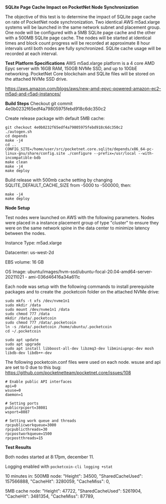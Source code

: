 **SQLite Page Cache Impact on PocketNet Node Synchronization**

The objective of this test is to determine the impact of SQLite page cache on rate of PocketNet node synchronization.  Two identical AWS m5ad.xlarge systems will be launched in the same network subnet and placement group.  One node will be configured with a 5MB SQLite page cache and the other with a 500MB SQLite page cache.  The nodes will be started at identical times and block count progress will be recorded at approximate 8 hour intervals until both nodes are fully synchronized.  SQLite cache usage will be recorded at each interval.

**Test Platform Specifications**
AWS m5ad.xlarge platform is a 4 core AMD Epyc server with 16GB RAM, 150GB NVMe SSD, and up to 10GbE networking.  PocketNet Core blockchain and SQLite files will be stored on the attached NVMe SSD drive.

https://aws.amazon.com/blogs/aws/new-amd-epyc-powered-amazon-ec2-m5ad-and-r5ad-instances/

**Build Steps**
Checkout git commit 4e0b0232f65edf4a79805975febd918c6dc350c2 

Create release package with default 5MB cache:
```
git checkout 4e0b0232f65edf4a79805975febd918c6dc350c2
./autogen.sh
cd depends
make -j4
cd ..
CONFIG_SITE=/home/user/src/pocketnet.core.sqlite/depends/x86_64-pc-linux-gnu/share/config.site ./configure --prefix=/usr/local --with-incompatible-bdb
make clean
make -j4
make deploy
```
Build release with 500mb cache setting by changing SQLITE_DEFAULT_CACHE_SIZE from -5000 to -500000, then:
```
make -j4
make deploy
```


**Node Setup**

Test nodes were launched on AWS with the following parameters.  Nodes were placed in a instance placement group of type "cluster" to ensure they were on the same network spine in the data center to minimize latency between the nodes. 

Instance Type: m5ad.xlarge

Datacenter: us-west-2d

EBS volume: 16 GB

OS Image: ubuntu/images/hvm-ssd/ubuntu-focal-20.04-amd64-server-20211021 - ami-036d46416a34a611c

Each node was setup with the following commands to install prerequisite packages and to create the .pocketcoin folder on the attached NVMe drive:

```
sudo mkfs -t xfs /dev/nvme1n1
sudo mkdir /data
sudo mount /dev/nvme1n1 /data
sudo chmod 777 /data
mkdir /data/.pocketcoin
sudo chmod 777 /data/.pocketcoin
ln -s /data/.pocketcoin /home/ubuntu/.pocketcoin
cd ~/.pocketcoin

sudo apt update
sudo apt upgrade
sudo apt install libboost-all-dev libzmq3-dev libminiupnpc-dev mosh libdb-dev libdb++-dev
```
The following pocketcoin.conf files were used on each node.  wsuse and api are set to 0 due to this bug: https://github.com/pocketnetteam/pocketnet.core/issues/108 
```
# Enable public API interfaces
api=0
wsuse=0
daemon=1

# Setting ports
publicrpcport=38081
wsport=8087

# Setting work queue and threads
rpcpublicworkqueue=3000
rpcpublicthreads=30
rpcpostworkqueue=1500
rpcpostthreads=15
```

**Test Results**

Both nodes started at 8:17pm, december 11.

Logging enabled with ```pocketcoin-cli logging +stat```

10 minutes in:
500MB node:
  "Height": 34500,
    "SharedCacheUsed": 157566888,
  "CacheHit": 3280059,
  "CacheMiss": 0,

5MB cache node:
 "Height": 47722,
   "SharedCacheUsed": 5261904,
  "CacheHit": 3481354,
  "CacheMiss": 87789,






